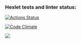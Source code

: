 ### Hexlet tests and linter status:
[![Actions Status](https://github.com/arseniy997/python-project-50/actions/workflows/hexlet-check.yml/badge.svg)](https://github.com/arseniy997/python-project-50/actions)

[![Code Climate](https://codeclimate.com/github/arseniy997/python-project-50.png)](https://codeclimate.com/github/arseniy997/python-project-50)

<a href="https://codeclimate.com/github/arseniy997/python-project-50/test_coverage"><img src="https://api.codeclimate.com/v1/badges/db1bdbfc4e647133fb3c/test_coverage" /></a>
